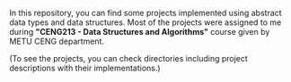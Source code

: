 
In this repository, you can find some projects implemented using abstract data types and data structures. Most of the projects were assigned to me during **"CENG213 - Data Structures and Algorithms"** course given by METU CENG department.

(To see the projects, you can check directories including project descriptions with their implementations.)
